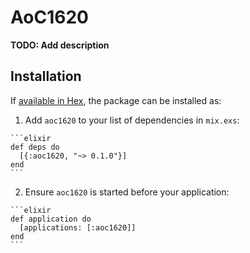 # AoC1620

**TODO: Add description**

## Installation

If [available in Hex](https://hex.pm/docs/publish), the package can be installed as:

  1. Add `aoc1620` to your list of dependencies in `mix.exs`:

    ```elixir
    def deps do
      [{:aoc1620, "~> 0.1.0"}]
    end
    ```

  2. Ensure `aoc1620` is started before your application:

    ```elixir
    def application do
      [applications: [:aoc1620]]
    end
    ```

